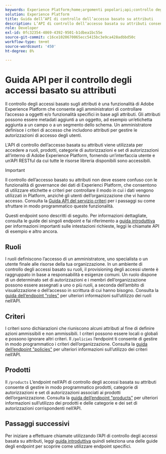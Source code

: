 ```yaml
---
keywords: Experience Platform;home;argomenti popolari;api;controllo degli accessi basato su attributi;Controllo degli accessi basato su attributi
solution: Experience Platform
title: Guida dell’API di controllo dell’accesso basato su attributi
description: L’API di controllo dell’accesso basata su attributi consente di gestire in modo programmatico i ruoli e i criteri di accesso all’interno di Adobe Experience Platform. Segui questa guida per scoprire come eseguire operazioni chiave utilizzando l’API.
role: Developer
exl-id: 0fc32354-4869-4392-9501-b1dbea1bc55e
source-git-commit: c16ce1020670065ecc5415bc3e9ca428adbbd50c
workflow-type: tm+mt
source-wordcount: '450'
ht-degree: 8%

---
```


# Guida API per il controllo degli accessi basato su attributi

Il controllo degli accessi basato sugli attributi è una funzionalità di Adobe Experience Platform che consente agli amministratori di controllare l’accesso a oggetti e/o funzionalità specifici in base agli attributi. Gli attributi possono essere metadati aggiunti a un oggetto, ad esempio un’etichetta aggiunta a un campo o a un segmento dello schema. Un amministratore definisce i criteri di accesso che includono attributi per gestire le autorizzazioni di accesso degli utenti.

L’API di controllo dell’accesso basata su attributi viene utilizzata per accedere a ruoli, prodotti, categorie di autorizzazioni e set di autorizzazioni all’interno di Adobe Experience Platform, fornendo un’interfaccia utente e un’API RESTful da cui tutte le risorse libreria disponibili sono accessibili.

>[!IMPORTANT]
>
>Il controllo dell’accesso basato su attributi non deve essere confuso con le funzionalità di governance dei dati di Experienci Platform, che consentono di utilizzare etichette e criteri per controllare il modo in cui i dati vengono utilizzati in Platform, anziché gli utenti dell’organizzazione che vi hanno accesso. Consulta la [Guida API del servizio criteri](../../../data-governance/api/overview.md) per i passaggi su come sfruttare in modo programmatico queste funzionalità.

Questi endpoint sono descritti di seguito. Per informazioni dettagliate, consulta le guide dei singoli endpoint e fai riferimento a [guida introduttiva](./getting-started.md) per informazioni importanti sulle intestazioni richieste, leggi le chiamate API di esempio e altro ancora.

## Ruoli

I ruoli definiscono l’accesso di un amministratore, uno specialista o un utente finale alle risorse della tua organizzazione. In un ambiente di controllo degli accessi basato su ruoli, il provisioning degli accessi utente è raggruppato in base a responsabilità e esigenze comuni. Un ruolo dispone di un determinato set di autorizzazioni e i membri dell’organizzazione possono essere assegnati a uno o più ruoli, a seconda dell’ambito di visualizzazione o dell’accesso in scrittura di cui hanno bisogno. Consulta la [guida dell’endpoint &quot;roles&quot;](./roles.md) per ulteriori informazioni sull’utilizzo dei ruoli nell’API.

## Criteri

I criteri sono dichiarazioni che riuniscono alcuni attributi al fine di definire azioni ammissibili e non ammissibili. I criteri possono essere locali o globali e possono ignorare altri criteri. Il `/policies` l’endpoint ti consente di gestire in modo programmatico i criteri dell’organizzazione. Consulta la [guida dell’endpoint &quot;policies&quot;](./policies.md) per ulteriori informazioni sull’utilizzo dei criteri nell’API.

## Prodotti

Il `/products` L’endpoint nell’API di controllo degli accessi basata su attributi consente di gestire in modo programmatico prodotti, categorie di autorizzazioni e set di autorizzazioni associati ai prodotti dell’organizzazione. Consulta la [guida dell’endpoint &quot;products&quot;](./products.md) per ulteriori informazioni sull’utilizzo dei prodotti e delle categorie e dei set di autorizzazioni corrispondenti nell’API.

## Passaggi successivi

Per iniziare a effettuare chiamate utilizzando l’API di controllo degli accessi basata su attributi, leggi [guida introduttiva](./getting-started.md) quindi seleziona una delle guide degli endpoint per scoprire come utilizzare endpoint specifici.
